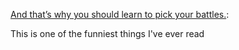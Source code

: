 [And that’s why you should learn to pick your battles.](https://thebloggess.com/2011/06/21/and-thats-why-you-should-learn-to-pick-your-battles/?fbclid=IwAR2zRU7s94Pe2MbYnJjg675ZvTXAQxqYIV7q9ICgORCVuwSDwnQow7vteJk):

This is one of the funniest things I've ever read